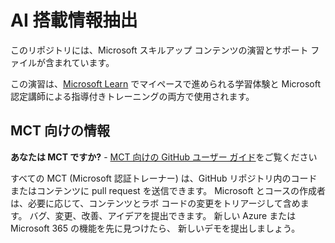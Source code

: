 # AI 搭載情報抽出
<!-- Change the title above as appropriate -->

<!-- Review the notes in the index.md file to set up the repo for GitHub Pages -->

このリポジトリには、Microsoft スキルアップ コンテンツの演習とサポート ファイルが含まれています。

この演習は、[Microsoft Learn](https://learn.microsoft.com) でマイペースで進められる学習体験と Microsoft 認定講師による指導付きトレーニングの両方で使用されます。
<!-- Update the paragraph above with a link to a specific Learning Path or course as appropriate -->

## MCT 向けの情報
<!-- You can remove this section if the exercises will not be used to support Microsoft Official Curriculum ILT -->

**あなたは MCT ですか?** - [MCT 向けの GitHub ユーザー ガイド](https://microsoftlearning.github.io/MCT-User-Guide/)をご覧ください

すべての MCT (Microsoft 認証トレーナー) は、GitHub リポジトリ内のコードまたはコンテンツに pull request を送信できます。 Microsoft とコースの作成者は、必要に応じて、コンテンツとラボ コードの変更をトリアージして含めます。 バグ、変更、改善、アイデアを提出できます。 新しい Azure または Microsoft 365 の機能を先に見つけたら、 新しいデモを提出しましょう。
